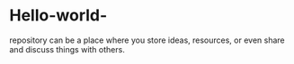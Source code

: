 # Hello-world-
repository can be a place where you store ideas, resources, or even share and discuss things with others.
